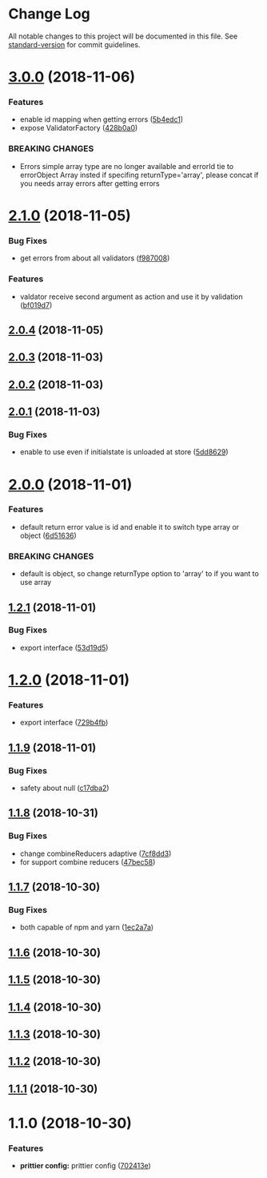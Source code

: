 # Change Log

All notable changes to this project will be documented in this file. See [standard-version](https://github.com/conventional-changelog/standard-version) for commit guidelines.

<a name="3.0.0"></a>
# [3.0.0](https://github.com/tkow/redux-state-validation/compare/v2.1.0...v3.0.0) (2018-11-06)


### Features

* enable id mapping when getting errors ([5b4edc1](https://github.com/tkow/redux-state-validation/commit/5b4edc1))
* expose ValidatorFactory ([428b0a0](https://github.com/tkow/redux-state-validation/commit/428b0a0))


### BREAKING CHANGES

* Errors simple array type are no longer available and errorId tie to errorObject
Array insted if specifing returnType='array', please concat if you needs array errors after getting
errors



<a name="2.1.0"></a>
# [2.1.0](https://github.com/tkow/redux-state-validation/compare/v2.0.4...v2.1.0) (2018-11-05)


### Bug Fixes

* get errors from about all validators ([f987008](https://github.com/tkow/redux-state-validation/commit/f987008))


### Features

* valdator receive second argument as action and use it by validation ([bf019d7](https://github.com/tkow/redux-state-validation/commit/bf019d7))



<a name="2.0.4"></a>
## [2.0.4](https://github.com/tkow/redux-state-validation/compare/v2.0.3...v2.0.4) (2018-11-05)



<a name="2.0.3"></a>
## [2.0.3](https://github.com/tkow/redux-state-validation/compare/v2.0.2...v2.0.3) (2018-11-03)



<a name="2.0.2"></a>
## [2.0.2](https://github.com/tkow/redux-state-validation/compare/v2.0.1...v2.0.2) (2018-11-03)



<a name="2.0.1"></a>
## [2.0.1](https://github.com/tkow/redux-state-validation/compare/v2.0.0...v2.0.1) (2018-11-03)


### Bug Fixes

* enable to use even if initialstate is unloaded at store ([5dd8629](https://github.com/tkow/redux-state-validation/commit/5dd8629))



<a name="2.0.0"></a>
# [2.0.0](https://github.com/tkow/redux-state-validation/compare/v1.2.1...v2.0.0) (2018-11-01)


### Features

* default return error value is id and enable it to switch type array or object ([6d51636](https://github.com/tkow/redux-state-validation/commit/6d51636))


### BREAKING CHANGES

* default is object, so change returnType option to 'array' to if you want to use
array



<a name="1.2.1"></a>
## [1.2.1](https://github.com/tkow/redux-state-validation/compare/v1.2.0...v1.2.1) (2018-11-01)


### Bug Fixes

* export interface ([53d19d5](https://github.com/tkow/redux-state-validation/commit/53d19d5))



<a name="1.2.0"></a>
# [1.2.0](https://github.com/tkow/redux-state-validation/compare/v1.1.9...v1.2.0) (2018-11-01)


### Features

* export interface ([729b4fb](https://github.com/tkow/redux-state-validation/commit/729b4fb))



<a name="1.1.9"></a>
## [1.1.9](https://github.com/tkow/redux-state-validation/compare/v1.1.8...v1.1.9) (2018-11-01)


### Bug Fixes

* safety about null ([c17dba2](https://github.com/tkow/redux-state-validation/commit/c17dba2))



<a name="1.1.8"></a>
## [1.1.8](https://github.com/tkow/redux-state-validation/compare/v1.1.7...v1.1.8) (2018-10-31)


### Bug Fixes

* change combineReducers adaptive ([7cf8dd3](https://github.com/tkow/redux-state-validation/commit/7cf8dd3))
* for support combine reducers ([47bec58](https://github.com/tkow/redux-state-validation/commit/47bec58))



<a name="1.1.7"></a>
## [1.1.7](https://github.com/tkow/redux-state-validation/compare/v1.1.6...v1.1.7) (2018-10-30)


### Bug Fixes

* both capable of npm and yarn ([1ec2a7a](https://github.com/tkow/redux-state-validation/commit/1ec2a7a))



<a name="1.1.6"></a>
## [1.1.6](https://github.com/tkow/redux-state-validation/compare/v1.1.5...v1.1.6) (2018-10-30)



<a name="1.1.5"></a>
## [1.1.5](https://github.com/tkow/redux-state-validation/compare/v1.1.4...v1.1.5) (2018-10-30)



<a name="1.1.4"></a>
## [1.1.4](https://github.com/tkow/redux-state-validation/compare/v1.1.3...v1.1.4) (2018-10-30)



<a name="1.1.3"></a>
## [1.1.3](https://github.com/tkow/redux-state-validation/compare/v1.1.2...v1.1.3) (2018-10-30)



<a name="1.1.2"></a>
## [1.1.2](https://github.com/tkow/redux-state-validation/compare/v1.1.1...v1.1.2) (2018-10-30)



<a name="1.1.1"></a>
## [1.1.1](https://github.com/tkow/redux-state-validation/compare/v1.1.0...v1.1.1) (2018-10-30)



<a name="1.1.0"></a>
# 1.1.0 (2018-10-30)


### Features

* **prittier config:** prittier config ([702413e](https://github.com/tkow/redux-state-validation/commit/702413e))
